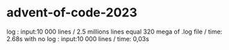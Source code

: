 # advent-of-code-2023

log : input:10 000 lines /  2.5 millions lines equal 320 mega of .log file / time: 2.68s
with no log : input:10 000 lines / time: 0,03s
